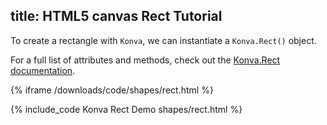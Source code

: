 title: HTML5 canvas Rect Tutorial
---

To create a rectangle with `Konva`, we can instantiate a `Konva.Rect()` object.

For a full list of attributes and methods, check out the [Konva.Rect documentation](https://konvajs.github.io/api/Konva.Rect.html).

{% iframe /downloads/code/shapes/rect.html %}

{% include_code Konva Rect Demo shapes/rect.html %}
